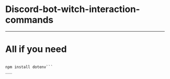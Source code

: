 # Discord-bot-witch-interaction-commands
___

# All if you need 

```npm install discord.js

npm install dotenv```
___
